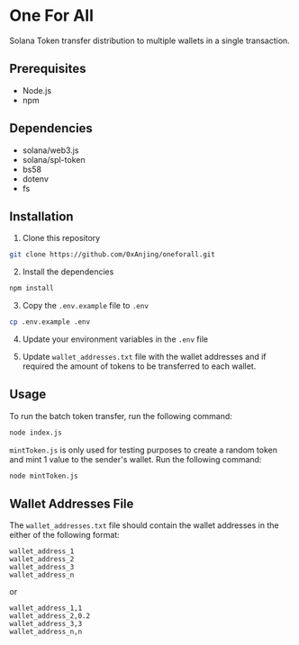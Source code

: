 # One For All

Solana Token transfer distribution to multiple wallets in a single transaction.

## Prerequisites

- Node.js
- npm

## Dependencies

- solana/web3.js
- solana/spl-token
- bs58
- dotenv
- fs

## Installation

1. Clone this repository

```bash
git clone https://github.com/0xAnjing/oneforall.git
```

2. Install the dependencies

```bash
npm install
```

3. Copy the `.env.example` file to `.env`

```bash
cp .env.example .env
```

4. Update your environment variables in the `.env` file

5. Update `wallet_addresses.txt` file with the wallet addresses and if required the amount of tokens to be transferred to each wallet.

## Usage

To run the batch token transfer, run the following command:

```bash
node index.js
```

`mintToken.js` is only used for testing purposes to create a random token and mint 1 value to the sender's wallet. Run the following command:

```bash
node mintToken.js
```

## Wallet Addresses File

The `wallet_addresses.txt` file should contain the wallet addresses in the either of the following format:

```
wallet_address_1
wallet_address_2
wallet_address_3
wallet_address_n
```

or

```
wallet_address_1,1
wallet_address_2,0.2
wallet_address_3,3
wallet_address_n,n
```
